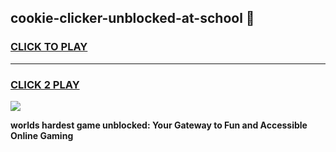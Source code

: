 
## cookie-clicker-unblocked-at-school 👋
<h3>
<a href="https://premium.freeplayer.one?title=cookie-clicker-unblocked-at-school&ref=14F">CLICK TO PLAY</a></h3>
<hr>

<h3>
<a href="https://premium.freeplayer.one?title=cookie-clicker-unblocked-at-school&ref=14F">CLICK 2 PLAY</a>
  
</h3>

<a href="https://premium.freeplayer.one?title=cookie-clicker-unblocked-at-school&ref=12F/"><img src="https://clearcache.store/games.png"></a>


**worlds hardest game unblocked: Your Gateway to Fun and Accessible Online Gaming**
